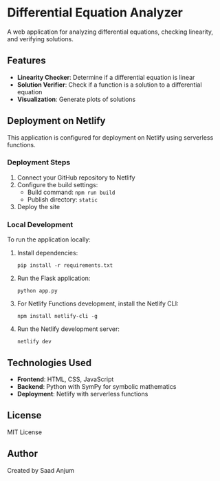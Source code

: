# Differential Equation Analyzer

A web application for analyzing differential equations, checking linearity, and verifying solutions.

## Features

- **Linearity Checker**: Determine if a differential equation is linear
- **Solution Verifier**: Check if a function is a solution to a differential equation
- **Visualization**: Generate plots of solutions

## Deployment on Netlify

This application is configured for deployment on Netlify using serverless functions.

### Deployment Steps

1. Connect your GitHub repository to Netlify
2. Configure the build settings:
   - Build command: `npm run build`
   - Publish directory: `static`
3. Deploy the site

### Local Development

To run the application locally:

1. Install dependencies:
   ```
   pip install -r requirements.txt
   ```

2. Run the Flask application:
   ```
   python app.py
   ```

3. For Netlify Functions development, install the Netlify CLI:
   ```
   npm install netlify-cli -g
   ```

4. Run the Netlify development server:
   ```
   netlify dev
   ```

## Technologies Used

- **Frontend**: HTML, CSS, JavaScript
- **Backend**: Python with SymPy for symbolic mathematics
- **Deployment**: Netlify with serverless functions

## License

MIT License

## Author

Created by Saad Anjum 